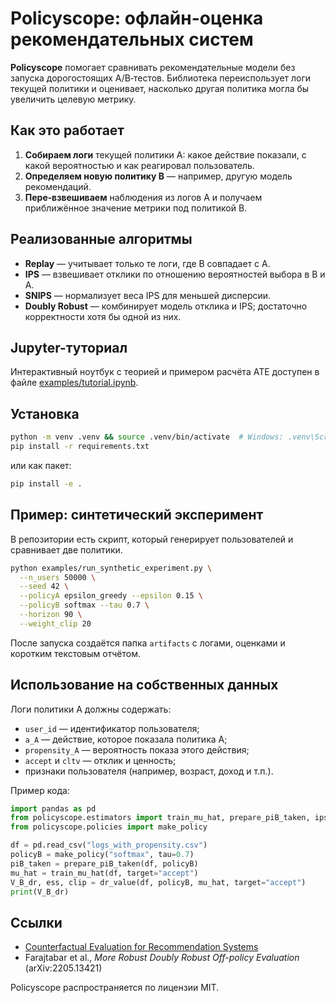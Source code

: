 # Policyscope: офлайн-оценка рекомендательных систем

**Policyscope** помогает сравнивать рекомендательные модели без запуска дорогостоящих A/B‑тестов.
Библиотека переиспользует логи текущей политики и оценивает, насколько другая политика могла бы увеличить целевую метрику.

## Как это работает

1. **Собираем логи** текущей политики A: какое действие показали, с какой вероятностью и как реагировал пользователь.
2. **Определяем новую политику B** — например, другую модель рекомендаций.
3. **Пере‑взвешиваем** наблюдения из логов A и получаем приближённое значение метрики под политикой B.

## Реализованные алгоритмы

- **Replay** — учитывает только те логи, где B совпадает с A.
- **IPS** — взвешивает отклики по отношению вероятностей выбора в B и A.
- **SNIPS** — нормализует веса IPS для меньшей дисперсии.
- **Doubly Robust** — комбинирует модель отклика и IPS; достаточно корректности хотя бы одной из них.

## Jupyter-туториал

Интерактивный ноутбук с теорией и примером расчёта ATE доступен в файле [examples/tutorial.ipynb](examples/tutorial.ipynb).

## Установка

```bash
python -m venv .venv && source .venv/bin/activate  # Windows: .venv\Scripts\activate
pip install -r requirements.txt
```

или как пакет:

```bash
pip install -e .
```

## Пример: синтетический эксперимент

В репозитории есть скрипт, который генерирует пользователей и сравнивает две политики.

```bash
python examples/run_synthetic_experiment.py \
  --n_users 50000 \
  --seed 42 \
  --policyA epsilon_greedy --epsilon 0.15 \
  --policyB softmax --tau 0.7 \
  --horizon 90 \
  --weight_clip 20
```

После запуска создаётся папка `artifacts` с логами, оценками и коротким текстовым отчётом.

## Использование на собственных данных

Логи политики A должны содержать:

- `user_id` — идентификатор пользователя;
- `a_A` — действие, которое показала политика A;
- `propensity_A` — вероятность показа этого действия;
- `accept` и `cltv` — отклик и ценность;
- признаки пользователя (например, возраст, доход и т.п.).

Пример кода:

```python
import pandas as pd
from policyscope.estimators import train_mu_hat, prepare_piB_taken, ips_value, snips_value, dr_value
from policyscope.policies import make_policy

df = pd.read_csv("logs_with_propensity.csv")
policyB = make_policy("softmax", tau=0.7)
piB_taken = prepare_piB_taken(df, policyB)
mu_hat = train_mu_hat(df, target="accept")
V_B_dr, ess, clip = dr_value(df, policyB, mu_hat, target="accept")
print(V_B_dr)
```

## Ссылки

- [Counterfactual Evaluation for Recommendation Systems](https://eugeneyan.com/writing/offline-recsys/)
- Farajtabar et al., *More Robust Doubly Robust Off-policy Evaluation* (arXiv:2205.13421)

Policyscope распространяется по лицензии MIT.
